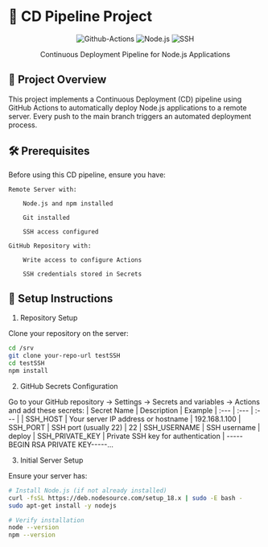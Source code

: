 # 🚀 CD Pipeline Project
<div align="center">

![Github-Actions](https://img.shields.io/badge/GitHub_Actions-2088FF?style=for-the-badge&logo=github-actions&logoColor=white)
![Node.js](https://img.shields.io/badge/Node.js-339933?style=for-the-badge&logo=nodedotjs&logoColor=white)
![SSH](https://img.shields.io/badge/SSH-000000?style=for-the-badge&logo=ssh&logoColor=white)

Continuous Deployment Pipeline for Node.js Applications
</div>

## 🎯 Project Overview

This project implements a Continuous Deployment (CD) pipeline using GitHub Actions to automatically deploy Node.js applications to a remote server. Every push to the main branch triggers an automated deployment process.

## 🛠 Prerequisites

Before using this CD pipeline, ensure you have:

    Remote Server with:

        Node.js and npm installed

        Git installed

        SSH access configured

    GitHub Repository with:

        Write access to configure Actions

        SSH credentials stored in Secrets

## 🚀 Setup Instructions
1. Repository Setup

Clone your repository on the server:
```bash
cd /srv
git clone your-repo-url testSSH
cd testSSH
npm install
```
2. GitHub Secrets Configuration

Go to your GitHub repository → Settings → Secrets and variables → Actions and add these secrets:
| Secret Name     |	Description	                       | Example
| :--- | :--- | :--- |
| SSH_HOST        |	Your server IP address or hostname | 192.168.1.100
| SSH_PORT        |	SSH port (usually 22)              | 22
| SSH_USERNAME    |	SSH username                       | deploy
| SSH_PRIVATE_KEY |	Private SSH key for authentication | -----BEGIN RSA PRIVATE KEY-----...

3. Initial Server Setup

Ensure your server has:
```bash
# Install Node.js (if not already installed)
curl -fsSL https://deb.nodesource.com/setup_18.x | sudo -E bash -
sudo apt-get install -y nodejs

# Verify installation
node --version
npm --version
```